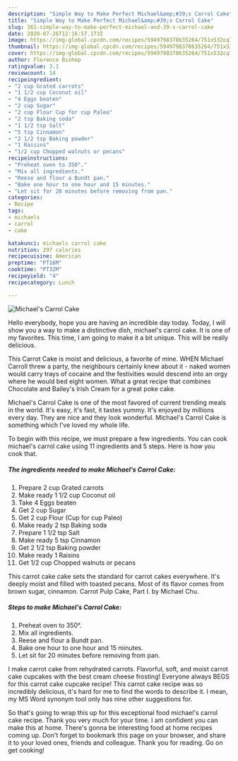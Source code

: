 ```yaml
---
description: "Simple Way to Make Perfect Michael&amp;#39;s Carrol Cake"
title: "Simple Way to Make Perfect Michael&amp;#39;s Carrol Cake"
slug: 361-simple-way-to-make-perfect-michael-and-39-s-carrol-cake
date: 2020-07-26T12:16:57.173Z
image: https://img-global.cpcdn.com/recipes/5949798378635264/751x532cq70/michaels-carrol-cake-recipe-main-photo.jpg
thumbnail: https://img-global.cpcdn.com/recipes/5949798378635264/751x532cq70/michaels-carrol-cake-recipe-main-photo.jpg
cover: https://img-global.cpcdn.com/recipes/5949798378635264/751x532cq70/michaels-carrol-cake-recipe-main-photo.jpg
author: Florence Bishop
ratingvalue: 3.1
reviewcount: 14
recipeingredient:
- "2 cup Grated carrots"
- "1 1/2 cup Coconut oil"
- "4 Eggs beaten"
- "2 cup Sugar"
- "2 cup Flour Cup for cup Paleo"
- "2 tsp Baking soda"
- "1 1/2 tsp Salt"
- "5 tsp Cinnamon"
- "2 1/2 tsp Baking powder"
- "1 Raisins"
- "1/2 cup Chopped walnuts or pecans"
recipeinstructions:
- "Preheat oven to 350°."
- "Mix all ingredients."
- "Reese and flour a Bundt pan."
- "Bake one hour to one hour and 15 minutes."
- "Let sit for 20 minutes before removing from pan."
categories:
- Recipe
tags:
- michaels
- carrol
- cake

katakunci: michaels carrol cake 
nutrition: 297 calories
recipecuisine: American
preptime: "PT16M"
cooktime: "PT32M"
recipeyield: "4"
recipecategory: Lunch

---
```



![Michael&#39;s Carrol Cake](https://img-global.cpcdn.com/recipes/5949798378635264/751x532cq70/michaels-carrol-cake-recipe-main-photo.jpg)

Hello everybody, hope you are having an incredible day today. Today, I will show you a way to make a distinctive dish, michael&#39;s carrol cake. It is one of my favorites. This time, I am going to make it a bit unique. This will be really delicious.

This Carrot Cake is moist and delicious, a favorite of mine. WHEN Michael Carroll threw a party, the neighbours certainly knew about it - naked women would carry trays of cocaine and the festivities would descend into an orgy where he would bed eight women. What a great recipe that combines Chocolate and Bailey&#39;s Irish Cream for a great poke cake.

Michael&#39;s Carrol Cake is one of the most favored of current trending meals in the world. It's easy, it's fast, it tastes yummy. It's enjoyed by millions every day. They are nice and they look wonderful. Michael&#39;s Carrol Cake is something which I've loved my whole life.


To begin with this recipe, we must prepare a few ingredients. You can cook michael&#39;s carrol cake using 11 ingredients and 5 steps. Here is how you cook that.

##### The ingredients needed to make Michael&#39;s Carrol Cake:

1. Prepare 2 cup Grated carrots
1. Make ready 1 1/2 cup Coconut oil
1. Take 4 Eggs beaten
1. Get 2 cup Sugar
1. Get 2 cup Flour (Cup for cup Paleo)
1. Make ready 2 tsp Baking soda
1. Prepare 1 1/2 tsp Salt
1. Make ready 5 tsp Cinnamon
1. Get 2 1/2 tsp Baking powder
1. Make ready 1 Raisins
1. Get 1/2 cup Chopped walnuts or pecans


This carrot cake cake sets the standard for carrot cakes everywhere. It&#39;s deeply moist and filled with toasted pecans. Most of its flavor comes from brown sugar, cinnamon. Carrot Pulp Cake, Part I. by Michael Chu. 

##### Steps to make Michael&#39;s Carrol Cake:

1. Preheat oven to 350°.
1. Mix all ingredients.
1. Reese and flour a Bundt pan.
1. Bake one hour to one hour and 15 minutes.
1. Let sit for 20 minutes before removing from pan.


I make carrot cake from rehydrated carrots. Flavorful, soft, and moist carrot cake cupcakes with the best cream cheese frosting! Everyone always BEGS for this carrot cake cupcake recipe! This carrot cake recipe was so incredibly delicious, it&#39;s hard for me to find the words to describe it. I mean, my MS Word synonym tool only has nine other suggestions for. 

So that's going to wrap this up for this exceptional food michael&#39;s carrol cake recipe. Thank you very much for your time. I am confident you can make this at home. There's gonna be interesting food at home recipes coming up. Don't forget to bookmark this page on your browser, and share it to your loved ones, friends and colleague. Thank you for reading. Go on get cooking!
